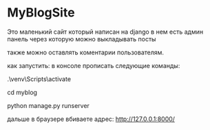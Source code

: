 # MyBlogSite

Это маленький сайт который написан на django
в нем есть админ панель через которую можно выкладывать посты

также можно оставлять коментарии пользователям.

как запустить:
в консоле прописать следующие команды:

.\venv\Scripts\activate

cd myblog

python manage.py runserver

дальше в браузере вбиваете адрес:
http://127.0.0.1:8000/
